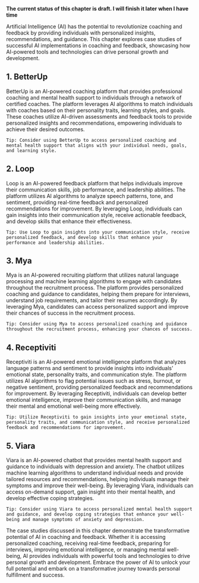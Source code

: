 **The current status of this chapter is draft. I will finish it later when I have time**

Artificial Intelligence (AI) has the potential to revolutionize coaching and feedback by providing individuals with personalized insights, recommendations, and guidance. This chapter explores case studies of successful AI implementations in coaching and feedback, showcasing how AI-powered tools and technologies can drive personal growth and development.

**1. BetterUp**
---------------

BetterUp is an AI-powered coaching platform that provides professional coaching and mental health support to individuals through a network of certified coaches. The platform leverages AI algorithms to match individuals with coaches based on their personality traits, learning styles, and goals. These coaches utilize AI-driven assessments and feedback tools to provide personalized insights and recommendations, empowering individuals to achieve their desired outcomes.

`Tip: Consider using BetterUp to access personalized coaching and mental health support that aligns with your individual needs, goals, and learning style.`

**2. Loop**
-----------

Loop is an AI-powered feedback platform that helps individuals improve their communication skills, job performance, and leadership abilities. The platform utilizes AI algorithms to analyze speech patterns, tone, and sentiment, providing real-time feedback and personalized recommendations for improvement. By leveraging Loop, individuals can gain insights into their communication style, receive actionable feedback, and develop skills that enhance their effectiveness.

`Tip: Use Loop to gain insights into your communication style, receive personalized feedback, and develop skills that enhance your performance and leadership abilities.`

**3. Mya**
----------

Mya is an AI-powered recruiting platform that utilizes natural language processing and machine learning algorithms to engage with candidates throughout the recruitment process. The platform provides personalized coaching and guidance to candidates, helping them prepare for interviews, understand job requirements, and tailor their resumes accordingly. By leveraging Mya, candidates can access personalized support and improve their chances of success in the recruitment process.

`Tip: Consider using Mya to access personalized coaching and guidance throughout the recruitment process, enhancing your chances of success.`

**4. Receptiviti**
------------------

Receptiviti is an AI-powered emotional intelligence platform that analyzes language patterns and sentiment to provide insights into individuals' emotional state, personality traits, and communication style. The platform utilizes AI algorithms to flag potential issues such as stress, burnout, or negative sentiment, providing personalized feedback and recommendations for improvement. By leveraging Receptiviti, individuals can develop better emotional intelligence, improve their communication skills, and manage their mental and emotional well-being more effectively.

`Tip: Utilize Receptiviti to gain insights into your emotional state, personality traits, and communication style, and receive personalized feedback and recommendations for improvement.`

**5. Viara**
------------

Viara is an AI-powered chatbot that provides mental health support and guidance to individuals with depression and anxiety. The chatbot utilizes machine learning algorithms to understand individual needs and provide tailored resources and recommendations, helping individuals manage their symptoms and improve their well-being. By leveraging Viara, individuals can access on-demand support, gain insight into their mental health, and develop effective coping strategies.

`Tip: Consider using Viara to access personalized mental health support and guidance, and develop coping strategies that enhance your well-being and manage symptoms of anxiety and depression.`

The case studies discussed in this chapter demonstrate the transformative potential of AI in coaching and feedback. Whether it is accessing personalized coaching, receiving real-time feedback, preparing for interviews, improving emotional intelligence, or managing mental well-being, AI provides individuals with powerful tools and technologies to drive personal growth and development. Embrace the power of AI to unlock your full potential and embark on a transformative journey towards personal fulfillment and success.
